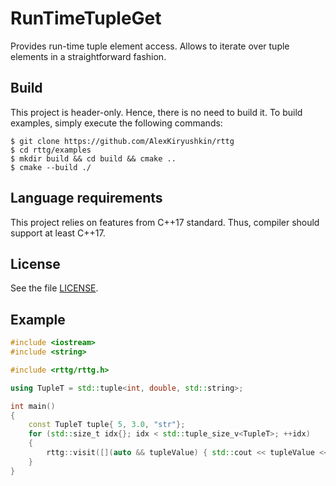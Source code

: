 # RunTimeTupleGet
Provides run-time tuple element access. Allows to iterate over tuple elements in a straightforward fashion.

## Build
This project is header-only. Hence, there is no need to build it. To build examples, simply execute the following commands:
	
	$ git clone https://github.com/AlexKiryushkin/rttg
	$ cd rttg/examples
	$ mkdir build && cd build && cmake ..
	$ cmake --build ./

## Language requirements
This project relies on features from C++17 standard. Thus, compiler should support at least C++17.

## License
See the file [LICENSE](LICENSE).

## Example
```cpp
#include <iostream>
#include <string>

#include <rttg/rttg.h>

using TupleT = std::tuple<int, double, std::string>;

int main()
{
    const TupleT tuple{ 5, 3.0, "str"};
    for (std::size_t idx{}; idx < std::tuple_size_v<TupleT>; ++idx)
    {
        rttg::visit([](auto && tupleValue) { std::cout << tupleValue << " "; }, rttg::get(tuple, idx));
    }
}
```
